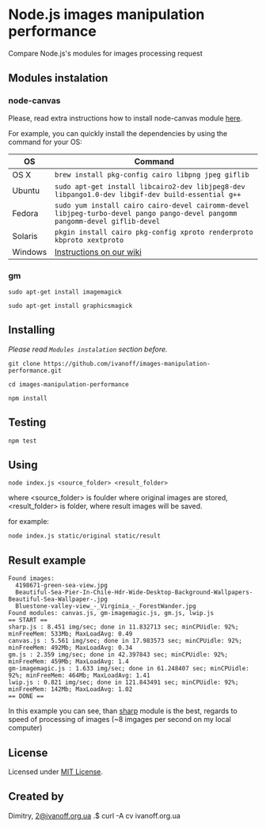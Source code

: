 # Node.js images manipulation performance

Compare Node.js's modules for images processing request 

## Modules instalation

### node-canvas

Please, read extra instructions how to install node-canvas module [here](https://github.com/Automattic/node-canvas).

For example, you can quickly install the dependencies by using the command for your OS:

OS | Command
----- | -----
OS X | `brew install pkg-config cairo libpng jpeg giflib`
Ubuntu | `sudo apt-get install libcairo2-dev libjpeg8-dev libpango1.0-dev libgif-dev build-essential g++`
Fedora | `sudo yum install cairo cairo-devel cairomm-devel libjpeg-turbo-devel pango pango-devel pangomm pangomm-devel giflib-devel`
Solaris | `pkgin install cairo pkg-config xproto renderproto kbproto xextproto`
Windows | [Instructions on our wiki](https://github.com/Automattic/node-canvas/wiki/Installation---Windows)

### gm

`sudo apt-get install imagemagick`

`sudo apt-get install graphicsmagick`


## Installing

*Please read `Modules instalation` section before.*

`git clone https://github.com/ivanoff/images-manipulation-performance.git`

`cd images-manipulation-performance`

`npm install`


## Testing

`npm test`


## Using

`node index.js <source_folder> <result_folder>`

where <source_folder> is foulder where original images are stored, <result_folder> is folder, where result images will be saved.

for example:

`node index.js static/original static/result`

## Result example

```
Found images:
  4198671-green-sea-view.jpg
  Beautiful-Sea-Pier-In-Chile-Hdr-Wide-Desktop-Background-Wallpapers-Beautiful-Sea-Wallpaper-.jpg
  Bluestone-valley-view_-_Virginia_-_ForestWander.jpg
Found modules: canvas.js, gm-imagemagic.js, gm.js, lwip.js
== START ==
sharp.js : 8.451 img/sec; done in 11.832713 sec; minCPUidle: 92%; minFreeMem: 533Mb; MaxLoadAvg: 0.49
canvas.js : 5.561 img/sec; done in 17.983573 sec; minCPUidle: 92%; minFreeMem: 492Mb; MaxLoadAvg: 0.34
gm.js : 2.359 img/sec; done in 42.397843 sec; minCPUidle: 92%; minFreeMem: 459Mb; MaxLoadAvg: 1.4
gm-imagemagic.js : 1.633 img/sec; done in 61.248407 sec; minCPUidle: 92%; minFreeMem: 464Mb; MaxLoadAvg: 1.41
lwip.js : 0.821 img/sec; done in 121.843491 sec; minCPUidle: 92%; minFreeMem: 142Mb; MaxLoadAvg: 1.02
== DONE ==
```

In this example you can see, than [sharp](http://sharp.dimens.io/en/stable/) module is the best, regards to speed of processing of images (~8 imgages per second on my local computer)


## License

Licensed under [MIT License](LICENSE).


## Created by

Dimitry, 2@ivanoff.org.ua .$ curl -A cv ivanoff.org.ua
